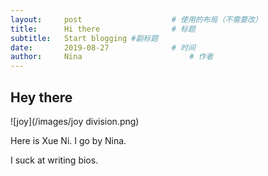 ```yaml
---
layout:     post   				    # 使用的布局（不需要改）
title:      Hi there 				# 标题
subtitle:   Start blogging #副标题
date:       2019-08-27 				# 时间
author:     Nina 						# 作者
---
```


## Hey there



![joy](/images/joy division.png)

Here is Xue Ni. I go by Nina.

I suck at writing bios.

